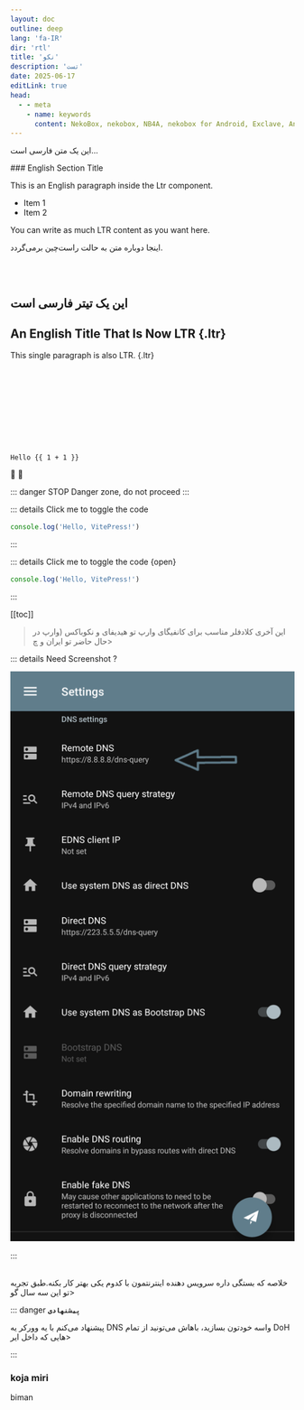 ```yaml
---
layout: doc
outline: deep
lang: 'fa-IR'
dir: 'rtl'
title: 'نکو'
description: 'تست'
date: 2025-06-17
editLink: true
head:
  - - meta
    - name: keywords
      content: NekoBox, nekobox, NB4A, nekobox for Android, Exclave, Android, v2ray, singbox, c>
---
```


این یک متن فارسی است...

<Ltr>
### English Section Title

This is an English paragraph inside the Ltr component.

- Item 1
- Item 2

You can write as much LTR content as you want here.
</Ltr>

اینجا دوباره متن به حالت راست‌چین برمی‌گردد.


<br><br/> 

## این یک تیتر فارسی است

## An English Title That Is Now LTR {.ltr}

This single paragraph is also LTR. {.ltr}



<br><br/>
<br><br/>
<br><br/>
<br><br/>



```js-vue
Hello {{ 1 + 1 }}
```


:tada: :100:


::: danger STOP
Danger zone, do not proceed
:::

::: details Click me to toggle the code
```js
console.log('Hello, VitePress!')
```
:::


::: details Click me to toggle the code {open}
```js
console.log('Hello, VitePress!')
```
:::

[[toc]]



> این آخری کلادفلر مناسب برای کانفیگای وارپ تو هیدیفای و نکوباکس (وارپ در حال حاضر تو ایران و چ>

::: details Need Screenshot ?

<Ltr>
<p align="center">
  <img src="/clients/EX-6.png" alt="Exclave-Remote-DNS" width="640px" /></p>
</Ltr>

:::

<br/>
خلاصه که بستگی داره سرویس دهنده اینترنتمون با کدوم یکی بهتر کار بکنه.طبق تجربه تو این سه سال گو>

::: danger **`پیشنهادی`**

پیشنهاد می‌کنم با یه وورکر یه DNS واسه خودتون بسازید، باهاش می‌تونید از تمام DoH هایی که داخل ایر>

:::


<style lang="sass">
.title
  font-size: 20px
</style>


### koja miri
biman
